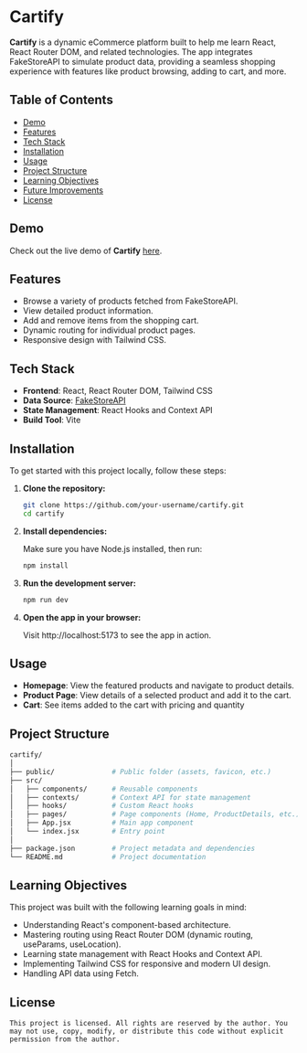 # Cartify

**Cartify** is a dynamic eCommerce platform built to help me learn React, React Router DOM, and related technologies. The app integrates FakeStoreAPI to simulate product data, providing a seamless shopping experience with features like product browsing, adding to cart, and more.

## Table of Contents

- [Demo](#demo)
- [Features](#features)
- [Tech Stack](#tech-stack)
- [Installation](#installation)
- [Usage](#usage)
- [Project Structure](#project-structure)
- [Learning Objectives](#learning-objectives)
- [Future Improvements](#future-improvements)
- [License](#license)

## Demo

Check out the live demo of **Cartify** [here](https://66e0d7b91b3fac4198b91d8b--carifiy.netlify.app/).

## Features

- Browse a variety of products fetched from FakeStoreAPI.
- View detailed product information.
- Add and remove items from the shopping cart.
- Dynamic routing for individual product pages.
- Responsive design with Tailwind CSS.

## Tech Stack

- **Frontend**: React, React Router DOM, Tailwind CSS
- **Data Source**: [FakeStoreAPI](https://fakestoreapi.com/)
- **State Management**: React Hooks and Context API
- **Build Tool**: Vite

## Installation

To get started with this project locally, follow these steps:

1. **Clone the repository:**
   ```bash
   git clone https://github.com/your-username/cartify.git
   cd cartify
   ```
2. **Install dependencies:**

   Make sure you have Node.js installed, then run:

   ```bash
   npm install
   ```

3. **Run the development server:**

   ```bash
   npm run dev
   ```

4. **Open the app in your browser:**

   Visit http://localhost:5173 to see the app in action.

## Usage

- **Homepage**: View the featured products and navigate to product details.
- **Product Page**: View details of a selected product and add it to the cart.
- **Cart**: See items added to the cart with pricing and quantity

## Project Structure

```graphql
cartify/
│
├── public/              # Public folder (assets, favicon, etc.)
├── src/
│   ├── components/      # Reusable components
│   ├── contexts/        # Context API for state management
│   ├── hooks/           # Custom React hooks
│   ├── pages/           # Page components (Home, ProductDetails, etc.)
│   ├── App.jsx          # Main app component
│   └── index.jsx        # Entry point
│
├── package.json         # Project metadata and dependencies
└── README.md            # Project documentation
```

## Learning Objectives

This project was built with the following learning goals in mind:

- Understanding React's component-based architecture.
- Mastering routing using React Router DOM (dynamic routing, useParams, useLocation).
- Learning state management with React Hooks and Context API.
- Implementing Tailwind CSS for responsive and modern UI design.
- Handling API data using Fetch.

## License

```
This project is licensed. All rights are reserved by the author. You may not use, copy, modify, or distribute this code without explicit permission from the author.
```
